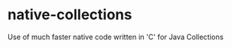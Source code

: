 native-collections
==================

Use of much faster native code written in 'C' for Java Collections

